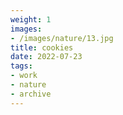 ```yaml
---
weight: 1
images:
- /images/nature/13.jpg
title: cookies
date: 2022-07-23
tags:
- work
- nature
- archive
---
```

